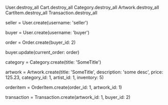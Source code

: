 User.destroy_all
Cart.destroy_all
Category.destroy_all
Artwork.destroy_all
CartItem.destroy_all
Transaction.destroy_all

seller = User.create(username: 'seller')

buyer = User.create(username: 'buyer')

order = Order.create(buyer_id: 2)

buyer.update(current_order: order)

category = Category.create(title: 'SomeTitle')

artwork = Artwork.create(title: 'SomeTitle', description: 'some desc', price: 125.23, category_id: 1, artist_id: 1, inventory: 5)

orderitem = OrderItem.create(order_id: 1, artwork_id: 1)

transaction = Transaction.create(artwork_id: 1, buyer_id: 2)
